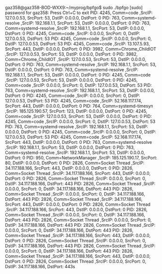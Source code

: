 gaz358@gaz358-BOD-WXX9:~/myprog/bpfgo$ sudo ./bpfgo
[sudo] password for gaz358: 
Press Ctrl+C to exit
PID: 4245, Comm=code ,SrcIP: 127.0.0.53, SrcPort: 53, DstIP: 0.0.0.0, DstPort: 0
PID: 763, Comm=systemd-resolve ,SrcIP: 192.168.1.1, SrcPort: 53, DstIP: 0.0.0.0, DstPort: 0
PID: 763, Comm=systemd-resolve ,SrcIP: 192.168.1.1, SrcPort: 53, DstIP: 0.0.0.0, DstPort: 0
PID: 4245, Comm=code ,SrcIP: 0.0.0.0, SrcPort: 0, DstIP: 127.0.0.53, DstPort: 53
PID: 4245, Comm=code ,SrcIP: 0.0.0.0, SrcPort: 0, DstIP: 127.0.0.53, DstPort: 53
PID: 4245, Comm=code ,SrcIP: 13.107.5.93, SrcPort: 443, DstIP: 0.0.0.0, DstPort: 0
PID: 3982, Comm=Chrome_ChildIOT ,SrcIP: 127.0.0.53, SrcPort: 53, DstIP: 0.0.0.0, DstPort: 0
PID: 3982, Comm=Chrome_ChildIOT ,SrcIP: 127.0.0.53, SrcPort: 53, DstIP: 0.0.0.0, DstPort: 0
PID: 763, Comm=systemd-resolve ,SrcIP: 192.168.1.1, SrcPort: 53, DstIP: 0.0.0.0, DstPort: 0
PID: 763, Comm=systemd-resolve ,SrcIP: 192.168.1.1, SrcPort: 53, DstIP: 0.0.0.0, DstPort: 0
PID: 4245, Comm=code ,SrcIP: 127.0.0.53, SrcPort: 53, DstIP: 0.0.0.0, DstPort: 0
PID: 4245, Comm=code ,SrcIP: 0.0.0.0, SrcPort: 0, DstIP: 127.0.0.53, DstPort: 53
PID: 763, Comm=systemd-resolve ,SrcIP: 192.168.1.1, SrcPort: 53, DstIP: 0.0.0.0, DstPort: 0
PID: 4245, Comm=code ,SrcIP: 0.0.0.0, SrcPort: 0, DstIP: 127.0.0.53, DstPort: 53
PID: 4245, Comm=code ,SrcIP: 52.168.117.174, SrcPort: 443, DstIP: 0.0.0.0, DstPort: 0
PID: 764, Comm=systemd-timesyn ,SrcIP: 185.125.190.57, SrcPort: 123, DstIP: 0.0.0.0, DstPort: 0
PID: 4245, Comm=code ,SrcIP: 127.0.0.53, SrcPort: 53, DstIP: 0.0.0.0, DstPort: 0
PID: 4245, Comm=code ,SrcIP: 0.0.0.0, SrcPort: 0, DstIP: 127.0.0.53, DstPort: 53
PID: 763, Comm=systemd-resolve ,SrcIP: 192.168.1.1, SrcPort: 53, DstIP: 0.0.0.0, DstPort: 0
PID: 4245, Comm=code ,SrcIP: 0.0.0.0, SrcPort: 0, DstIP: 127.0.0.53, DstPort: 53
PID: 4245, Comm=code ,SrcIP: 52.168.117.174, SrcPort: 443, DstIP: 0.0.0.0, DstPort: 0
PID: 763, Comm=systemd-resolve ,SrcIP: 192.168.1.1, SrcPort: 53, DstIP: 0.0.0.0, DstPort: 0
PID: 763, Comm=systemd-resolve ,SrcIP: 192.168.1.1, SrcPort: 53, DstIP: 0.0.0.0, DstPort: 0
PID: 950, Comm=NetworkManager ,SrcIP: 185.125.190.17, SrcPort: 80, DstIP: 0.0.0.0, DstPort: 0
PID: 2826, Comm=Socket Thread ,SrcIP: 34.117.188.166, SrcPort: 443, DstIP: 0.0.0.0, DstPort: 0
PID: 2826, Comm=Socket Thread ,SrcIP: 34.117.188.166, SrcPort: 443, DstIP: 0.0.0.0, DstPort: 0
PID: 2826, Comm=Socket Thread ,SrcIP: 0.0.0.0, SrcPort: 0, DstIP: 34.117.188.166, DstPort: 443
PID: 2826, Comm=Socket Thread ,SrcIP: 0.0.0.0, SrcPort: 0, DstIP: 34.117.188.166, DstPort: 443
PID: 2826, Comm=Socket Thread ,SrcIP: 0.0.0.0, SrcPort: 0, DstIP: 34.117.188.166, DstPort: 443
PID: 2826, Comm=Socket Thread ,SrcIP: 34.117.188.166, SrcPort: 443, DstIP: 0.0.0.0, DstPort: 0
PID: 2826, Comm=Socket Thread ,SrcIP: 34.117.188.166, SrcPort: 443, DstIP: 0.0.0.0, DstPort: 0
PID: 2826, Comm=Socket Thread ,SrcIP: 0.0.0.0, SrcPort: 0, DstIP: 34.117.188.166, DstPort: 443
PID: 2826, Comm=Socket Thread ,SrcIP: 0.0.0.0, SrcPort: 0, DstIP: 34.117.188.166, DstPort: 443
PID: 2826, Comm=Socket Thread ,SrcIP: 0.0.0.0, SrcPort: 0, DstIP: 34.117.188.166, DstPort: 443
PID: 2826, Comm=Socket Thread ,SrcIP: 34.117.188.166, SrcPort: 443, DstIP: 0.0.0.0, DstPort: 0
PID: 2826, Comm=Socket Thread ,SrcIP: 0.0.0.0, SrcPort: 0, DstIP: 34.117.188.166, DstPort: 443
PID: 2826, Comm=Socket Thread ,SrcIP: 0.0.0.0, SrcPort: 0, DstIP: 34.117.188.166, DstPort: 443
PID: 2826, Comm=Socket Thread ,SrcIP: 34.117.188.166, SrcPort: 443, DstIP: 0.0.0.0, DstPort: 0
PID: 2826, Comm=Socket Thread ,SrcIP: 0.0.0.0, SrcPort: 0, DstIP: 34.117.188.166, DstPort: 443s
